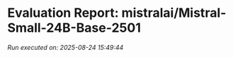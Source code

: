 # Evaluation Report: mistralai/Mistral-Small-24B-Base-2501

*Run executed on: 2025-08-24 15:49:44*

